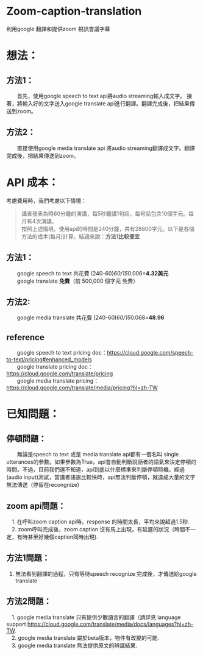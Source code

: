 # Zoom-caption-translation
利用google 翻譯和提供zoom 視訊會議字幕
# 想法：    
## 方法1：   
&emsp;&emsp;首先，使用google speech to text api將audio streaming輸入成文字。 
接著，將輸入好的文字送入google translate api進行翻譯。翻譯完成後，把結果傳送到zoom。    
## 方法2：
&emsp;&emsp;直接使用google media translate api 將audio streaming翻譯成文字。翻譯完成後，把結果傳送到zoom。    

# API 成本：
考慮費用時，我們考慮以下情境：    
>講者發表為時60分鐘的演講，每5秒鐘講1句話，每句話包含10個字元。每月有4次演講。  
按照上述情境，使用api的時間是240分鐘，共有28800字元。以下是各個方法的成本(每月)計算，結論來說：**方法1比較便宜**  
## 方法1：    
&emsp;&emsp;google speech to text 共花費 (240-60)*60/15*0.006=**4.32美元**   
&emsp;&emsp;google translate **免費**（前 500,000 個字元 免費） 
## 方法2:
&emsp;&emsp;google media translate 共花費 (240-60)*60/15*0.068=**48.96**   
## reference 
&emsp;&emsp;google speech to text pricing doc：https://cloud.google.com/speech-to-text/pricing#enhanced_models   
&emsp;&emsp;google translate pricing doc：https://cloud.google.com/translate/pricing   
&emsp;&emsp;google media translate pricing：https://cloud.google.com/translate/media/pricing?hl=zh-TW   
# 已知問題：
## 停頓問題：
&emsp;&emsp;無論是speech to text 或是 media translate api都有一個名叫 single utterances的參數。如果參數為True，api會自動判斷說話者的語氣來決定停頓的時間。不過，目前我們還不知道，api到底以什麼標準來判斷停頓時機。經過(audio input)測試，當講者語速比較快時，api無法判斷停頓，就造成大量的文字無法傳送（停留在recongnize)
## zoom api問題：
&emsp;1. 在呼叫zoom caption api時，response 的時間太長，平均來說超過1.5秒.   
&emsp;2. zoom呼叫完成後，zoom caption 沒有馬上出現，有延遲的狀況（時間不一定，有時甚至好幾個caption同時出現).   
## 方法1問題：
1. 無法看到翻譯的過程，只有等待speech recognize 完成後，才傳送給google translate  

## 方法2問題：
&emsp;1. google media translate 只有提供少數語言的翻譯（請詳見 language support https://cloud.google.com/translate/media/docs/languages?hl=zh-TW.   
&emsp;2. google media translate 屬於beta版本，物件有改變的可能.   
&emsp;3. google media translate 無法提供原文的辨識結果.   

